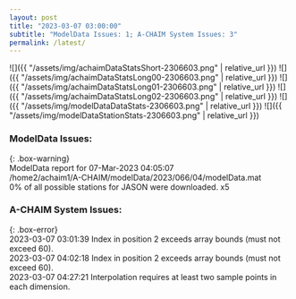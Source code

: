 ```yaml
---
layout: post
title: "2023-03-07 03:00:00"
subtitle: "ModelData Issues: 1; A-CHAIM System Issues: 3"
permalink: /latest/
---
```


![]({{ "/assets/img/achaimDataStatsShort-2306603.png" | relative_url }})
![]({{ "/assets/img/achaimDataStatsLong00-2306603.png" | relative_url }})
![]({{ "/assets/img/achaimDataStatsLong01-2306603.png" | relative_url }})
![]({{ "/assets/img/achaimDataStatsLong02-2306603.png" | relative_url }})
![]({{ "/assets/img/modelDataDataStats-2306603.png" | relative_url }})
![]({{ "/assets/img/modelDataStationStats-2306603.png" | relative_url }})

### ModelData Issues:  
  
{: .box-warning}  
 ModelData report for 07-Mar-2023 04:05:07   
 /home2/achaim1/A-CHAIM/modelData/2023/066/04/modelData.mat   
 0% of all possible stations for JASON were downloaded. x5   
  
### A-CHAIM System Issues:  
  
{: .box-error}  
2023-03-07 03:01:39 Index in position 2 exceeds array bounds (must not exceed 60).  
2023-03-07 04:02:18 Index in position 2 exceeds array bounds (must not exceed 60).  
2023-03-07 04:27:21 Interpolation requires at least two sample points in each dimension.  

